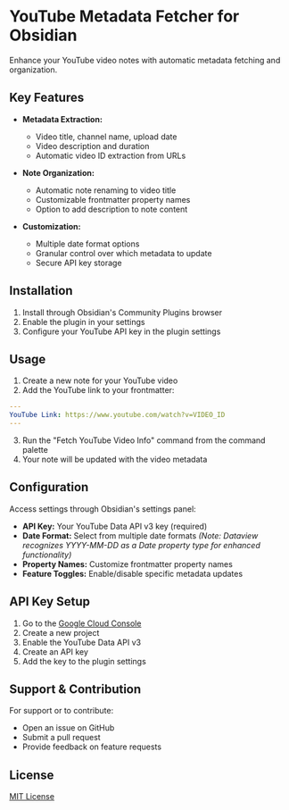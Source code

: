 # YouTube Metadata Fetcher for Obsidian

Enhance your YouTube video notes with automatic metadata fetching and organization.

## Key Features

* **Metadata Extraction:**
  - Video title, channel name, upload date
  - Video description and duration
  - Automatic video ID extraction from URLs

* **Note Organization:**
  - Automatic note renaming to video title
  - Customizable frontmatter property names
  - Option to add description to note content

* **Customization:**
  - Multiple date format options
  - Granular control over which metadata to update
  - Secure API key storage

## Installation

1. Install through Obsidian's Community Plugins browser
2. Enable the plugin in your settings
3. Configure your YouTube API key in the plugin settings

## Usage

1. Create a new note for your YouTube video
2. Add the YouTube link to your frontmatter:
```yaml
---
YouTube Link: https://www.youtube.com/watch?v=VIDEO_ID
---
```
3. Run the "Fetch YouTube Video Info" command from the command palette
4. Your note will be updated with the video metadata

## Configuration

Access settings through Obsidian's settings panel:

* **API Key:** Your YouTube Data API v3 key (required)
* **Date Format:** Select from multiple date formats  *(Note: Dataview recognizes YYYY-MM-DD as a Date property type for enhanced functionality)*
* **Property Names:** Customize frontmatter property names
* **Feature Toggles:** Enable/disable specific metadata updates

## API Key Setup

1. Go to the [Google Cloud Console](https://console.cloud.google.com/)
2. Create a new project
3. Enable the YouTube Data API v3
4. Create an API key
5. Add the key to the plugin settings

## Support & Contribution

For support or to contribute:
* Open an issue on GitHub
* Submit a pull request
* Provide feedback on feature requests

## License

[MIT License](LICENSE)